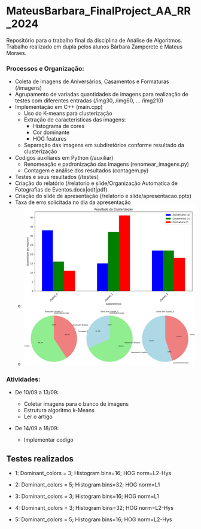 # MateusBarbara_FinalProject_AA_RR_2024

Repositório para o trabalho final da disciplina de Análise de Algoritmos. Trabalho realizado em dupla pelos alunos Bárbara Zamperete e Mateus Moraes.

### Processos e Organização:

- Coleta de imagens de Aniversários, Casamentos e Formaturas (/imagens)
- Agrupamento de variadas quantidades de imagens para realização de testes com diferentes entradas (/img30, /img60, ... /img210)
- Implementação em C++ (main.cpp)
  - Uso do K-means para clusterização
  - Extração de caracteristicas das imagens:
    - Histograma de cores
    - Cor dominante
    - HOG features
  - Separação das imagens em subdiretórios conforme resultado da clusterização
- Codigos auxiliares em Python (/auxiliar)
  - Renomeação e padronização das imagens (renomear_imagens.py)
  - Contagem e análise dos resultados (contagem.py)
- Testes e seus resultados (/testes)
- Criação do relatório (/relatorio e slide/Organização Automatica de Fotografias de Eventos.docx|odt|pdf)
- Criação do slide de apresentação (/relatorio e slide/apresentacao.pptx)
- Taxa de erro solicitada no dia da apresentação 
  - ![Resultado da Clusterização com 210 imagens](contagem_arquivos_clusterizacao_210imgs.png)
  - ![Taxa de erro da Clusterização com 210 imagens](imagens_erradas_por_categoria_210img.png)

### Atividades:

- De 10/09 a 13/09:
  - Coletar imagens para o banco de imagens
  - Estrutura algoritmo k-Means
  - Ler o artigo

- De 14/09 a 18/09:
  - Implementar codigo

## Testes realizados

- 1: Dominant_colors = 3; Histogram bins=16; HOG norm=L2-Hys

- 2: Dominant_colors = 5; Histogram bins=32; HOG norm=L1

- 3: Dominant_colors = 3; Histogram bins=16; HOG norm=L1

- 4: Dominant_colors = 3; Histogram bins=32; HOG norm=L2-Hys

- 5: Dominant_colors = 5; Histogram bins=16; HOG norm=L2-Hys

